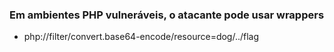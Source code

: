 






### Em ambientes PHP vulneráveis, o atacante pode usar wrappers
- php://filter/convert.base64-encode/resource=dog/../flag
